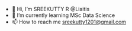 - 👋 Hi, I’m SREEKUTTY R @Liaitis
- 🌱 I’m currently learning MSc Data Science
- 📫 How to reach me sreekutty1201@gmail.com

<!---
Liaitis/Liaitis is a ✨ special ✨ repository because its `README.md` (this file) appears on your GitHub profile.
You can click the Preview link to take a look at your changes.
--->
